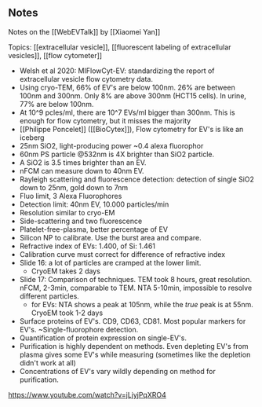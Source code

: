 ## Notes
Notes on the [[WebEVTalk]] by [[Xiaomei Yan]]

Topics: [[extracellular vesicle]], [[fluorescent labeling of extracellular vesicles]], [[flow cytometer]]

- Welsh et al 2020: MIFlowCyt-EV: standardizing the report of extracellular vesicle flow cytometry data. 
- Using cryo-TEM, 66% of EV's are below 100nm. 26% are between 100nm and 300nm. Only 8% are above 300nm (HCT15 cells). In urine, 77% are below 100nm. 
- At 10^9 pcles/ml, there are 10^7 EVs/ml bigger than 300nm. This is enough for flow cytometry, but it misses the majority
- [[Philippe Poncelet]] ([[BioCytex]]), Flow cytometry for EV's is like an iceberg
- 25nm SiO2, light-producing power ~0.4 alexa fluorophor
- 60nm PS particle @532nm is 4X brighter than SiO2 particle. 
- A SiO2 is 3.5 times brighter than an EV. 
- nFCM can measure down to 40nm EV. 
- Rayleigh scattering and fluorescence detection: detection of single SiO2 down to 25nm, gold down to 7nm
- Fluo limit, 3 Alexa Fluorophores
- Detection limit: 40nm EV, 10.000 particles/min
- Resolution similar to cryo-EM
- Side-scattering and two fluorescence
- Platelet-free-plasma, better percentage of EV
- Silicon NP to calibrate. Use the burst area and compare. 
- Refractive index of EVs: 1.400, of Si: 1.461
- Calibration curve must correct for difference of refractive index
- Slide 16: a lot of particles are cramped at the lower limit. 
    - CryoEM takes 2 days
- Slide 17: Comparison of techniques. TEM took 8 hours, great resolution. nFCM, 2-3min, comparable to TEM. NTA 5-10min, impossible to resolve different particles. 
    - for EVs: NTA shows a peak at 105nm, while the *true* peak is at 55nm. CryoEM took 1-2 days
- Surface proteins of EV's. CD9, CD63, CD81. Most popular markers for EV's. ~Single-fluorophore detection. 
- Quantification of protein expression on single-EV's. 
- Purification is highly dependent on methods. Even depleting EV's from plasma gives some EV's while measuring (sometimes like the depletion didn't work at all)
- Concentrations of EV's vary wildly depending on method for purification. 

https://www.youtube.com/watch?v=jLjyjPqXRO4